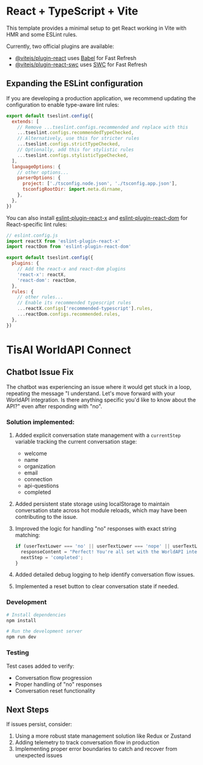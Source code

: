 # React + TypeScript + Vite

This template provides a minimal setup to get React working in Vite with HMR and some ESLint rules.

Currently, two official plugins are available:

- [@vitejs/plugin-react](https://github.com/vitejs/vite-plugin-react/blob/main/packages/plugin-react) uses [Babel](https://babeljs.io/) for Fast Refresh
- [@vitejs/plugin-react-swc](https://github.com/vitejs/vite-plugin-react/blob/main/packages/plugin-react-swc) uses [SWC](https://swc.rs/) for Fast Refresh

## Expanding the ESLint configuration

If you are developing a production application, we recommend updating the configuration to enable type-aware lint rules:

```js
export default tseslint.config({
  extends: [
    // Remove ...tseslint.configs.recommended and replace with this
    ...tseslint.configs.recommendedTypeChecked,
    // Alternatively, use this for stricter rules
    ...tseslint.configs.strictTypeChecked,
    // Optionally, add this for stylistic rules
    ...tseslint.configs.stylisticTypeChecked,
  ],
  languageOptions: {
    // other options...
    parserOptions: {
      project: ['./tsconfig.node.json', './tsconfig.app.json'],
      tsconfigRootDir: import.meta.dirname,
    },
  },
})
```

You can also install [eslint-plugin-react-x](https://github.com/Rel1cx/eslint-react/tree/main/packages/plugins/eslint-plugin-react-x) and [eslint-plugin-react-dom](https://github.com/Rel1cx/eslint-react/tree/main/packages/plugins/eslint-plugin-react-dom) for React-specific lint rules:

```js
// eslint.config.js
import reactX from 'eslint-plugin-react-x'
import reactDom from 'eslint-plugin-react-dom'

export default tseslint.config({
  plugins: {
    // Add the react-x and react-dom plugins
    'react-x': reactX,
    'react-dom': reactDom,
  },
  rules: {
    // other rules...
    // Enable its recommended typescript rules
    ...reactX.configs['recommended-typescript'].rules,
    ...reactDom.configs.recommended.rules,
  },
})
```

# TisAI WorldAPI Connect

## Chatbot Issue Fix

The chatbot was experiencing an issue where it would get stuck in a loop, repeating the message "I understand. Let's move forward with your WorldAPI integration. Is there anything specific you'd like to know about the API?" even after responding with "no".

### Solution implemented:

1. Added explicit conversation state management with a `currentStep` variable tracking the current conversation stage:
   - welcome
   - name
   - organization
   - email
   - connection
   - api-questions
   - completed

2. Added persistent state storage using localStorage to maintain conversation state across hot module reloads, which may have been contributing to the issue.

3. Improved the logic for handling "no" responses with exact string matching:
   ```typescript
   if (userTextLower === 'no' || userTextLower === 'nope' || userTextLower === 'nothing' || userTextLower === 'not really') {
     responseContent = "Perfect! You're all set with the WorldAPI integration basics. If you have questions later, you can always reach out to our support team.";
     nextStep = 'completed';
   }
   ```

4. Added detailed debug logging to help identify conversation flow issues.

5. Implemented a reset button to clear conversation state if needed.

### Development

```bash
# Install dependencies
npm install

# Run the development server
npm run dev
```

### Testing

Test cases added to verify:
- Conversation flow progression
- Proper handling of "no" responses
- Conversation reset functionality

## Next Steps

If issues persist, consider:
1. Using a more robust state management solution like Redux or Zustand
2. Adding telemetry to track conversation flow in production
3. Implementing proper error boundaries to catch and recover from unexpected issues
